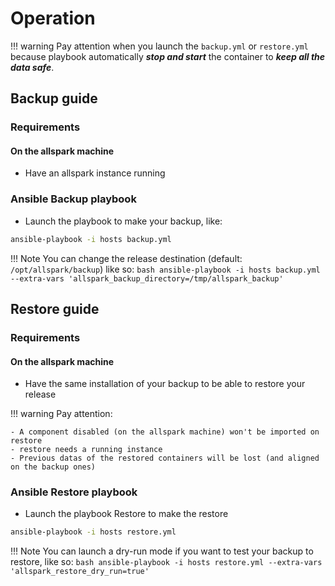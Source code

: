 # Operation
!!! warning
    Pay attention when you launch the `backup.yml` or `restore.yml` because playbook automatically _**stop and start**_ the container to _**keep all the data safe**_.

## Backup guide
### Requirements

#### On the allspark machine
- Have an allspark instance running

### Ansible Backup playbook

- Launch the playbook to make your backup, like:

```bash
ansible-playbook -i hosts backup.yml
```

!!! Note
    You can change the release destination (default: `/opt/allspark/backup`) like so:
    ```bash
    ansible-playbook -i hosts backup.yml --extra-vars 'allspark_backup_directory=/tmp/allspark_backup'
    ```

## Restore guide
### Requirements

#### On the allspark machine
- Have the same installation of your backup to be able to restore your release

!!! warning
    Pay attention:

    - A component disabled (on the allspark machine) won't be imported on restore
    - restore needs a running instance
    - Previous datas of the restored containers will be lost (and aligned on the backup ones)


### Ansible Restore playbook

- Launch the playbook Restore to make the restore

```bash
ansible-playbook -i hosts restore.yml
```

!!! Note
    You can launch a dry-run mode if you want to test your backup to restore, like so:
    ```bash
    ansible-playbook -i hosts restore.yml --extra-vars 'allspark_restore_dry_run=true'
    ```
